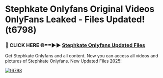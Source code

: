 # Stephkate Onlyfans Original Videos 0nlyFans Leaked - Files Updated! (t6798)

<h3>🔴 CLICK HERE 🌐==►► <a href="https://tinyurl.com/2m67pmp6" rel="nofollow">Stephkate Onlyfans Updated Files</a></h3>

Get Stephkate Onlyfans and all content. Now you can access all videos and pictures of Stephkate Onlyfans. New Updated Files 2025!

[![t6798](https://i.imgur.com/H4QAA4z.gif)](https://tinyurl.com/2m67pmp6)